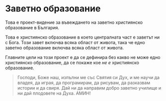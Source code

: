 # Заветно образование
Това е проект-видение за въвеждането на заветно християнско образование в България. 

Това е християнско образование в което централната част е заветът ни с Бога. Този завет включва всяка област от живота, така че едно заветно образование включва всяка област от живота.

Главните цели на този проект е да се дефинира без какво не може едно християнско образование, да се покаже кое *не е* християнско образование.

> Господи, Боже наш, изпълни ме със Святия си Дух, и ме научи да владея, да играя, да програмирам, да рисувам, да разказвам истории и да свиря. Дай ни да направим добро заветно училище и ни дай плодовете на Духа. АМИН!
